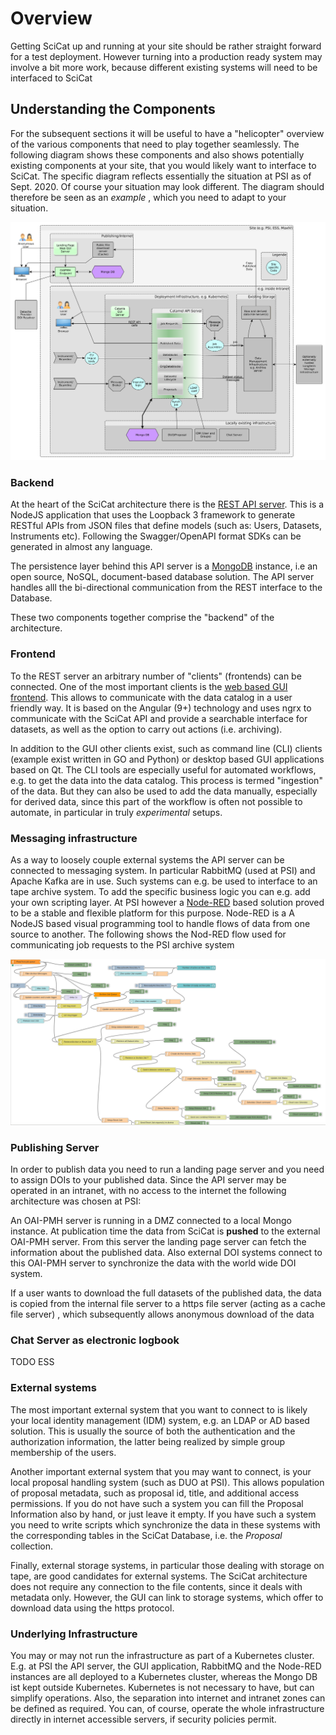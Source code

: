 # Overview

Getting SciCat up and running at your site should be rather straight forward for a test deployment. However turning into a production ready system may involve a bit more work, because different existing systems will need to be interfaced to SciCat


## Understanding the Components

For the subsequent sections it will be useful to have a "helicopter" overview of the various components that need to play together seamlessly. The following diagram shows these components and also shows potentially existing components at your site, that you would likely want to interface to SciCat. The specific diagram reflects essentially the situation at PSI as of Sept. 2020. Of course your situation may look different. The diagram should therefore be seen as an *example* , which you need to adapt to your situation.

![Architecture Overview and Environment Integration](img/DacatDataflowV3.png)

### Backend

At the heart of the SciCat architecture there is the [REST API server](https://github.com/SciCatProject/backend). This is a  NodeJS application that uses the Loopback 3 framework to generate RESTful APIs from JSON files that define models \(such as: Users, Datasets, Instruments etc\). Following the Swagger/OpenAPI format SDKs can be generated in almost any language.

The persistence layer behind this API server is a [MongoDB](https://www.mongodb.com/) instance, i.e an open source, NoSQL, document-based database solution. The API server handles alll the bi-directional communication from the REST interface to the Database.

These two components together comprise the "backend" of the architecture.


### Frontend

To the REST server an arbitrary number of "clients" (frontends) can be connected. One of the most important clients is the [web based GUI frontend](https://github.com/SciCatProject/frontend). This allows to communicate with the data catalog in a user friendly way. It is based on the Angular (9+) technology and uses ngrx to communicate with the SciCat API and provide a searchable interface for datasets, as well as the option to carry out actions \(i.e. archiving\).

In addition to the GUI other clients exist, such as command line (CLI) clients (example exist written in GO and Python) or desktop based GUI applications based on Qt. The CLI tools are especially useful for automated workflows, e.g. to get the data into the data catalog. This process is termed "ingestion" of the data. But they can also be used to add the data manually, especially for derived data, since this part of the workflow is often not possible to automate, in particular in truly *experimental* setups.

### Messaging infrastructure

As a way to loosely couple external systems the API server can be connected to messaging system. In particular RabbitMQ (used at PSI) and Apache Kafka are in use. Such systems can e.g. be used to interface to an tape archive system. To add the specific business logic you can e.g. add your own scripting layer. At PSI however a [Node-RED](https://nodered.org/) based solution proved to be a stable and flexible platform for this purpose. Node-RED is a A NodeJS based visual programming tool to handle flows of data from one source to another. The following shows the Nod-RED flow used for communicating job requests to the PSI archive system

![Job-Assembler at PSI](img/job-assembler.png)

### Publishing Server

In order to publish data you need to run a landing page server and you need to assign DOIs to your published data. Since the API server may be operated in an intranet, with no access to the internet the following architecture was chosen at PSI:

An OAI-PMH server is running in a DMZ connected to a local Mongo instance. At publication time the data from SciCat is **pushed** to the external OAI-PMH server.
From this server the landing page server can fetch the information about the published data. Also external DOI systems connect to this OAI-PMH server to synchronize the data with the world wide DOI system.

If a user wants to download the full datasets of the published data, the data is copied from the internal file server to a https file server (acting as a cache file server) , which subsequently allows anonymous download of the data


### Chat Server as electronic logbook

TODO ESS

### External systems

The most important external system that you want to connect to is likely your local identity management (IDM) system, e.g. an LDAP or AD based solution. This is usually the source of both the authentication and the authorization information, the latter being realized by simple group membership of the users.

Another important external system that you may want to connect, is your local proposal handling system (such as DUO at PSI). This allows population of proposal metadata, such as proposal id, title, and additional access permissions. If you do not have such a system you can fill the Proposal Information also by hand, or just leave it empty. If you have such a system you need to write scripts which synchronize the data in these systems with the corresponding tables in the SciCat Database, i.e. the *Proposal* collection.

Finally, external storage systems, in particular those dealing with storage on tape, are good candidates for external systems.
The SciCat architecture does not require any connection to the file contents, since it deals with metadata only. However, the GUI can link to storage systems, which offer to download data using the https protocol.

### Underlying Infrastructure

You may or may not run the infrastructure as part of a Kubernetes cluster. E.g. at PSI the API server, the GUI application, RabbitMQ and the Node-RED instances are all deployed to a Kubernetes cluster, whereas the Mongo DB ist kept outside Kubernetes.
Kubernetes is not necessary to have, but can simplify operations. Also, the separation into internet and intranet zones can be defined as required. You can, of course, operate the whole infrastructure directly in internet accessible servers, if security policies permit.

